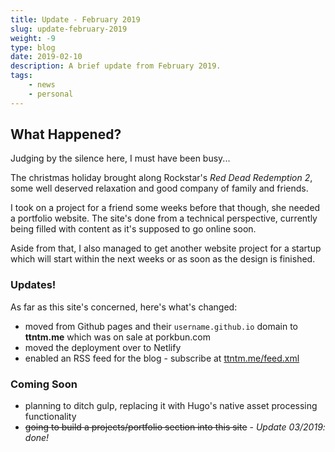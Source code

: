 ```yaml
---
title: Update - February 2019
slug: update-february-2019
weight: -9
type: blog
date: 2019-02-10
description: A brief update from February 2019.
tags:
    - news
    - personal
---
```


## What Happened?

Judging by the silence here, I must have been busy...

The christmas holiday brought along Rockstar's _Red Dead Redemption 2_, some well deserved relaxation and good company of family and friends.

I took on a project for a friend some weeks before that though, she needed a portfolio website. The site's done from a technical perspective, currently being filled with content as it's supposed to go online soon.

Aside from that, I also managed to get another website project for a startup which will start within the next weeks or as soon as the design is finished.

### Updates!

As far as this site's concerned, here's what's changed:

- moved from Github pages and their `username.github.io` domain to **ttntm.me** which was on sale at porkbun.com
- moved the deployment over to Netlify
- enabled an RSS feed for the blog - subscribe at [ttntm.me/feed.xml](https://ttntm.me/feed.xml)

### Coming Soon

- planning to ditch gulp, replacing it with Hugo's native asset processing functionality
- <s>going to build a projects/portfolio section into this site</s> - *Update 03/2019: done!*